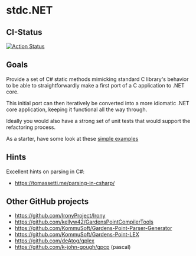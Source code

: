 ﻿# stdc.NET

## CI-Status

[![Action Status](https://github.com/Color-Of-Code/stdc.NET/workflows/.NET%20Core/badge.svg)](https://github.com/Color-Of-Code/stdc.NET/actions)

## Goals

Provide a set of C# static methods mimicking standard C library's behavior to be able to
straightforwardly make a first port of a C application to .NET core.

This initial port can then iteratively be converted into a more idiomatic .NET core
application, keeping it functional all the way through.

Ideally you would also have a strong set of unit tests that would support the refactoring
process.

As a starter, have some look at these [simple examples](./Examples.md)

## Hints

Excellent hints on parsing in C#:

* https://tomassetti.me/parsing-in-csharp/

## Other GitHub projects

* https://github.com/IronyProject/Irony
* https://github.com/kellyw42/GardensPointCompilerTools
* https://github.com/KommuSoft/Gardens-Point-Parser-Generator
* https://github.com/KommuSoft/Gardens-Point-LEX
* https://github.com/deAtog/gplex
* https://github.com/k-john-gough/gpcp (pascal)
